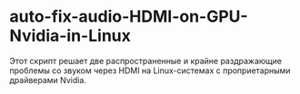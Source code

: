 # auto-fix-audio-HDMI-on-GPU-Nvidia-in-Linux
Этот скрипт решает две распространенные и крайне раздражающие проблемы со звуком через HDMI на Linux-системах с проприетарными драйверами Nvidia.
